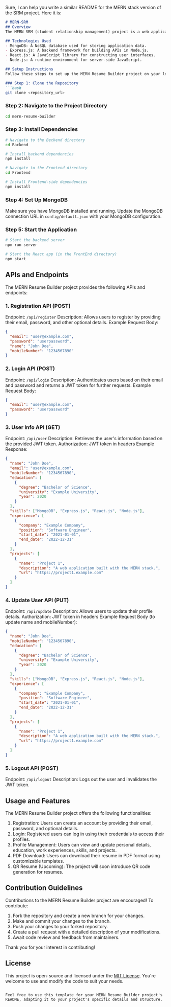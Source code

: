 Sure, I can help you write a similar README for the MERN stack version of the SRM project. Here it is:

```markdown
# MERN-SRM
## Overview
The MERN SRM (student relationship management) project is a web application that enables users to effortlessly create and manage their resumes. It offers an intuitive user interface to add personal information, education details, work experiences, skills, and more. Additionally, the project provides customizable resume templates for PDF downloads and an upcoming feature for generating QR codes for resumes.

## Technologies Used
- MongoDB: A NoSQL database used for storing application data.
- Express.js: A backend framework for building APIs in Node.js.
- React.js: A JavaScript library for constructing user interfaces.
- Node.js: A runtime environment for server-side JavaScript.

## Setup Instructions
Follow these steps to set up the MERN Resume Builder project on your local machine:

### Step 1: Clone the Repository
```bash
git clone <repository_url>
```

### Step 2: Navigate to the Project Directory
```bash
cd mern-resume-builder
```

### Step 3: Install Dependencies
```bash
# Navigate to the Beckend directory
cd Backend

# Install backend dependencies
npm install

# Navigate to the Frontend directory
cd Frontend

# Install Frontend-side dependencies
npm install
```

### Step 4: Set Up MongoDB
Make sure you have MongoDB installed and running. Update the MongoDB connection URL in `config/default.json` with your MongoDB configuration.

### Step 5: Start the Application
```bash
# Start the backend server
npm run server

# Start the React app (in the FrontEnd directory)
npm start
```

## APIs and Endpoints
The MERN Resume Builder project provides the following APIs and endpoints:

### 1. Registration API (POST)
Endpoint: `/api/register`
Description: Allows users to register by providing their email, password, and other optional details.
Example Request Body:
```json
{
  "email": "user@example.com",
  "password": "userpassword",
  "name": "John Doe",
  "mobileNumber": "1234567890"
}
```

### 2. Login API (POST)
Endpoint: `/api/login`
Description: Authenticates users based on their email and password and returns a JWT token for further requests.
Example Request Body:
```json
{
  "email": "user@example.com",
  "password": "userpassword"
}
```

### 3. User Info API (GET)
Endpoint: `/api/user`
Description: Retrieves the user's information based on the provided JWT token.
Authorization: JWT token in headers
Example Response:
```json
{
  "name": "John Doe",
  "email": "user@example.com",
  "mobileNumber": "1234567890",
  "education": [
    {
      "degree": "Bachelor of Science",
      "university": "Example University",
      "year": 2020
    }
  ],
  "skills": ["MongoDB", "Express.js", "React.js", "Node.js"],
  "experience": [
    {
      "company": "Example Company",
      "position": "Software Engineer",
      "start_date": "2021-01-01",
      "end_date": "2022-12-31"
    }
  ],
  "projects": [
    {
      "name": "Project 1",
      "description": "A web application built with the MERN stack.",
      "url": "https://project1.example.com"
    }
  ]
}
```

### 4. Update User API (PUT)
Endpoint: `/api/update`
Description: Allows users to update their profile details.
Authorization: JWT token in headers
Example Request Body (to update name and mobileNumber):
```json
{
  "name": "John Doe",
  "mobileNumber": "1234567890",
  "education": [
    {
      "degree": "Bachelor of Science",
      "university": "Example University",
      "year": 2020
    }
  ],
  "skills": ["MongoDB", "Express.js", "React.js", "Node.js"],
  "experience": [
    {
      "company": "Example Company",
      "position": "Software Engineer",
      "start_date": "2021-01-01",
      "end_date": "2022-12-31"
    }
  ],
  "projects": [
    {
      "name": "Project 1",
      "description": "A web application built with the MERN stack.",
      "url": "https://project1.example.com"
    }
  ]
}
```

### 5. Logout API (POST)
Endpoint: `/api/logout`
Description: Logs out the user and invalidates the JWT token.

## Usage and Features
The MERN Resume Builder project offers the following functionalities:

1. Registration: Users can create an account by providing their email, password, and optional details.
2. Login: Registered users can log in using their credentials to access their profiles.
3. Profile Management: Users can view and update personal details, education, work experiences, skills, and projects.
4. PDF Download: Users can download their resume in PDF format using customizable templates.
5. QR Resume (Upcoming): The project will soon introduce QR code generation for resumes.

## Contribution Guidelines
Contributions to the MERN Resume Builder project are encouraged! To contribute:

1. Fork the repository and create a new branch for your changes.
2. Make and commit your changes to the branch.
3. Push your changes to your forked repository.
4. Create a pull request with a detailed description of your modifications.
5. Await code review and feedback from maintainers.

Thank you for your interest in contributing!

## License
This project is open-source and licensed under the [MIT License](https://opensource.org/licenses/MIT). You're welcome to use and modify the code to suit your needs.
```

Feel free to use this template for your MERN Resume Builder project's README, adapting it to your project's specific details and structure.
